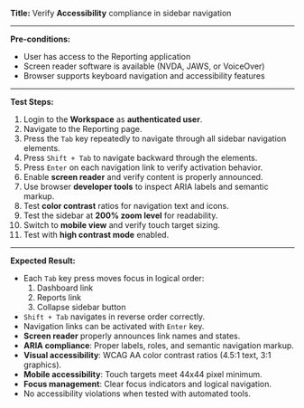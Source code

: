 **Title:** Verify **Accessibility** compliance in sidebar navigation

---

**Pre-conditions:**
- User has access to the Reporting application
- Screen reader software is available (NVDA, JAWS, or VoiceOver)
- Browser supports keyboard navigation and accessibility features

---

**Test Steps:**
1. Login to the **Workspace** as **authenticated user**.
2. Navigate to the Reporting page.
3. Press the `Tab` key repeatedly to navigate through all sidebar navigation elements.
4. Press `Shift + Tab` to navigate backward through the elements.
5. Press `Enter` on each navigation link to verify activation behavior.
6. Enable **screen reader** and verify content is properly announced.
7. Use browser **developer tools** to inspect ARIA labels and semantic markup.
8. Test **color contrast** ratios for navigation text and icons.
9. Test the sidebar at **200% zoom level** for readability.
10. Switch to **mobile view** and verify touch target sizing.
11. Test with **high contrast mode** enabled.

---

**Expected Result:**
- Each `Tab` key press moves focus in logical order:
    1. Dashboard link
    2. Reports link
    3. Collapse sidebar button
- `Shift + Tab` navigates in reverse order correctly.
- Navigation links can be activated with `Enter` key.
- **Screen reader** properly announces link names and states.
- **ARIA compliance**: Proper labels, roles, and semantic navigation markup.
- **Visual accessibility**: WCAG AA color contrast ratios (4.5:1 text, 3:1 graphics).
- **Mobile accessibility**: Touch targets meet 44x44 pixel minimum.
- **Focus management**: Clear focus indicators and logical navigation.
- No accessibility violations when tested with automated tools.